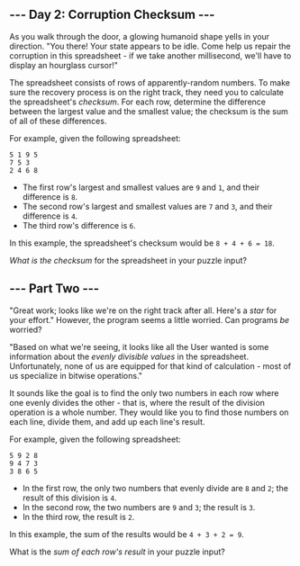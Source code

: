 ## --- Day 2: Corruption Checksum ---

As you walk through the door, a glowing humanoid shape yells in your direction. "You there! Your state appears to be idle. Come help us repair the corruption in this spreadsheet - if we take another millisecond, we'll have to display an hourglass cursor!"

The spreadsheet consists of rows of apparently-random numbers. To make sure the recovery process is on the right track, they need you to calculate the spreadsheet's _checksum_. For each row, determine the difference between the largest value and the smallest value; the checksum is the sum of all of these differences.

For example, given the following spreadsheet:

    5 1 9 5
    7 5 3
    2 4 6 8

*   The first row's largest and smallest values are `` 9 `` and `` 1 ``, and their difference is `` 8 ``.
*   The second row's largest and smallest values are `` 7 `` and `` 3 ``, and their difference is `` 4 ``.
*   The third row's difference is `` 6 ``.

In this example, the spreadsheet's checksum would be `` 8 + 4 + 6 = 18 ``.

_What is the checksum_ for the spreadsheet in your puzzle input?

## --- Part Two ---

"Great work; looks like we're on the right track after all. Here's a <em class="star">star</em> for your effort." However, the program seems a little worried. Can programs _be_ worried?

"Based on what we're seeing, it looks like all the User wanted is some information about the _evenly divisible values_ in the spreadsheet. Unfortunately, none of us are equipped for that kind of calculation - most of us specialize in <span title="Bonus points if you solve this part using only bitwise operations.">bitwise operations</span>."

It sounds like the goal is to find the only two numbers in each row where one evenly divides the other - that is, where the result of the division operation is a whole number. They would like you to find those numbers on each line, divide them, and add up each line's result.

For example, given the following spreadsheet:

    5 9 2 8
    9 4 7 3
    3 8 6 5

*   In the first row, the only two numbers that evenly divide are `` 8 `` and `` 2 ``; the result of this division is `` 4 ``.
*   In the second row, the two numbers are `` 9 `` and `` 3 ``; the result is `` 3 ``.
*   In the third row, the result is `` 2 ``.

In this example, the sum of the results would be `` 4 + 3 + 2 = 9 ``.

What is the _sum of each row's result_ in your puzzle input?